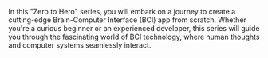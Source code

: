 In this "Zero to Hero" series, you will embark on a journey to create a cutting-edge Brain-Computer Interface (BCI) app from scratch. Whether you're a curious beginner or an experienced developer, this series will guide you through the fascinating world of BCI technology, where human thoughts and computer systems seamlessly interact.

